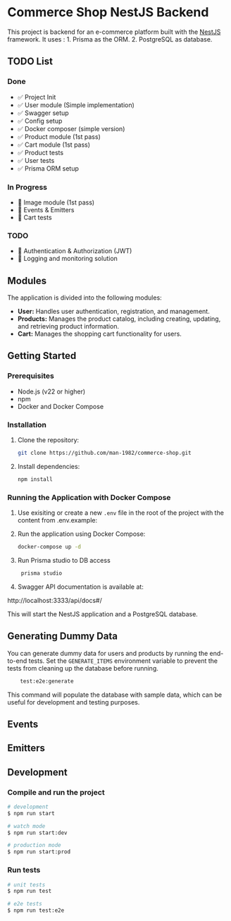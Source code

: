 # Commerce Shop NestJS Backend

This project is backend for an e-commerce platform built with the [NestJS](https://nestjs.com/) framework.
It uses :
    1. Prisma as the ORM. 
    2. PostgreSQL as database.

## TODO List

### Done
- ✅ Project Init
- ✅ User module (Simple implementation)
- ✅ Swagger setup
- ✅ Config setup
- ✅ Docker composer (simple version)
- ✅ Product module (1st pass)
- ✅ Cart module (1st pass)
- ✅ Product tests
- ✅ User tests
- ✅ Prisma ORM setup

### In Progress
- 🚧 Image module (1st pass)
- 🚧 Events & Emitters
- 🚧 Cart tests

### TODO
- 📝 Authentication & Authorization (JWT)
- 📝 Logging and monitoring solution

## Modules

The application is divided into the following modules:

- **User:** Handles user authentication, registration, and management.
- **Products:** Manages the product catalog, including creating, updating, and retrieving product information.
- **Cart:** Manages the shopping cart functionality for users.

## Getting Started

### Prerequisites

- Node.js (v22 or higher)
- npm
- Docker and Docker Compose

### Installation

1. Clone the repository:
   ```bash
   git clone https://github.com/man-1982/commerce-shop.git
   ```
2. Install dependencies:
   ```bash
   npm install
   ```

### Running the Application with Docker Compose

1. Use exisiting or create a new `.env` file in the root of the project with the content from .env.example:


2.  Run the application using Docker Compose:

    ```bash
    docker-compose up -d
    ```
3. Run Prisma studio to DB access

     ```bash
      prisma studio
    ```

4. Swagger API documentation is available at:

http://localhost:3333/api/docs#/

This will start the NestJS application and a PostgreSQL database.

## Generating Dummy Data

You can generate dummy data for users and products by running the end-to-end tests. Set the `GENERATE_ITEMS` environment variable to prevent the tests from cleaning up the database before running.

```bash
    test:e2e:generate 
```
This command will populate the database with sample data, which can be useful for development and testing purposes.

## Events


## Emitters




## Development

### Compile and run the project

```bash
# development
$ npm run start

# watch mode
$ npm run start:dev

# production mode
$ npm run start:prod
```

### Run tests

```bash
# unit tests
$ npm run test

# e2e tests
$ npm run test:e2e
```